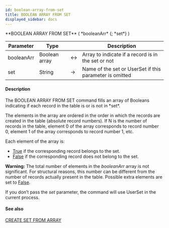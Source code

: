 ```yaml
---
id: boolean-array-from-set
title: BOOLEAN ARRAY FROM SET
displayed_sidebar: docs
---
```


<!--REF #_command_.BOOLEAN ARRAY FROM SET.Syntax-->**BOOLEAN ARRAY FROM SET** ( *booleanArr* {; *set*} )<!-- END REF-->
<!--REF #_command_.BOOLEAN ARRAY FROM SET.Params-->
| Parameter | Type |  | Description |
| --- | --- | --- | --- |
| booleanArr | Boolean array | <-> | Array to indicate if a record is in the set or not |
| set | String | -> | Name of the set or UserSet if this parameter is omitted |

<!-- END REF-->

#### Description 

<!--REF #_command_.BOOLEAN ARRAY FROM SET.Summary-->The BOOLEAN ARRAY FROM SET command fills an array of Booleans indicating if each record in the table is or is not in *set*.<!-- END REF--> 

The elements in the array are ordered in the order in which the records are created in the table (absolute record numbers). If N is the number of records in the table, element 0 of the array corresponds to record number 0, element 1 of the array corresponds to record number 1, etc. 

Each element of the array is:

* [True](true.md "True") if the corresponding record belongs to the set.
* [False](false.md "False") if the corresponding record does not belong to the set.

**Warning:** The total number of elements in the *booleanArr* array is not significant. For structural reasons, this number can be different from the number of records actually present in the table. Possible extra elements are set to [False](false.md).

If you don’t pass the *set* parameter, the command will use UserSet in the current process.

#### See also 

[CREATE SET FROM ARRAY](create-set-from-array.md)  